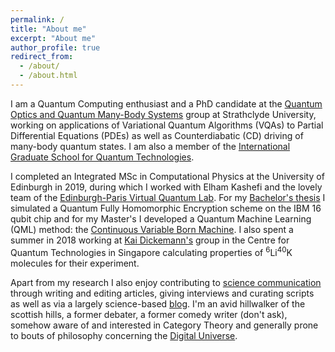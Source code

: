 ```yaml
---
permalink: /
title: "About me"
excerpt: "About me"
author_profile: true
redirect_from: 
  - /about/
  - /about.html
---
```


I am a Quantum Computing enthusiast and a PhD candidate at the [Quantum Optics and Quantum Many-Body Systems](https://qoqms.phys.strath.ac.uk/) group at Strathclyde University, working on applications of Variational Quantum Algorithms (VQAs) to Partial Differential Equations (PDEs) as well as Counterdiabatic (CD) driving of many-body quantum states. I am also a member of the [International Graduate School for Quantum Technologies](https://igsqt.ac.uk/).

I completed an Integrated MSc in Computational Physics at the University of Edinburgh in 2019, during which I worked with Elham Kashefi and the lovely team of the  [Edinburgh-Paris Virtual Quantum Lab](http://edi-par.com/). For my [Bachelor's thesis](http://ievutec.github.io/files/BSc.pdf) I simulated a Quantum Fully Homomorphic Encryption scheme on the IBM 16 qubit chip and for my Master's I developed a Quantum Machine Learning (QML) method: the [Continuous Variable Born Machine](https://arxiv.org/abs/2011.00904). I also spent a summer in 2018 working at [Kai Dickemann's](https://www.quantumlah.org/research/group/kai) group in the Centre for Quantum Technologies in Singapore calculating properties of <sup>6</sup>Li<sup>40</sup>K molecules for their experiment.

Apart from my research I also enjoy contributing to [science communication](https://ievutec.github.io/links/) through writing and editing articles, giving interviews and curating scripts as well as via a largely science-based [blog](https://toomuchtimecankillyou.com/). I'm an avid hillwalker of the scottish hills, a former debater, a former comedy writer (don't ask), somehow aware of and interested in Category Theory and generally prone to bouts of philosophy concerning the [Digital Universe](http://www.digitalphilosophy.org/).
